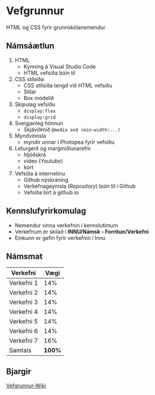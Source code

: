 # Vefgrunnur
HTML og CSS fyrir grunnskólanemendur

## Námsáætlun

1. HTML 
   * Kynning á Visual Studio Code 
   * HTML vefsíða búin til
2. CSS stílsíða
   * CSS stílsíða tengd við HTML vefsíðu
   * Stílar 
   * Box módelið
3. Skipulag vefsíðu 
   * ```display:flex```
   * ```display:grid``` 
4. Sveigjanleg hönnun 
   * Skjáviðmið ```@media and (min-width:...)```
5. Myndvinnsla
   * myndir unnar í Photopea fyrir vefsíðu 
6. Leturgerð og margmiðlunarefni
   * hljóðskrá 
   * video (_Youtube_)
   * kort
7. Vefsíða á internetinu
   * Github nýskráning
   * Verkefnageymsla (_Repository_) búin til í Github
   * Vefsíða birt á github.io

## Kennslufyrirkomulag

* Nemendur vinna verkefnin í kennslutímum
* Verkefnum er skilað í **INNU/Námsk - Forritun/Verkefni**
* Einkunn er gefin fyrir verkefnin í Innu

## Námsmat

| Verkefni | Vægi |
| ------ | ------ |
| Verkefni 1 | 14% |
| Verkefni 2 | 14% |
| Verkefni 3 | 14% |
| Verkefni 4 | 14% |
| Verkefni 5 | 14% |
| Verkefni 6 | 14% |
| Verkefni 7 | 16% |
| Samtals | **100%** |

## Bjargir
[Vefgrunnur-Wiki](https://github.com/GJG/Vefgrunnur/wiki)